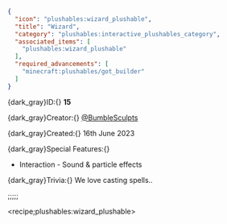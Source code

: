 ```json
{
  "icon": "plushables:wizard_plushable",
  "title": "Wizard",
  "category": "plushables:interactive_plushables_category",
  "associated_items": [
    "plushables:wizard_plushable"
  ],
  "required_advancements": [
    "minecraft:plushables/got_builder"
  ]
}
```

{dark_gray}ID:{} **15** 

{dark_gray}Creator:{} [@BumbleSculpts](https://twitter.com/BumbleSculpts) 

{dark_gray}Created:{} 16th June 2023 


{dark_gray}Special Features:{} 
- Interaction - Sound & particle effects

{dark_gray}Trivia:{} We love casting spells..

;;;;;

<recipe;plushables:wizard_plushable>

